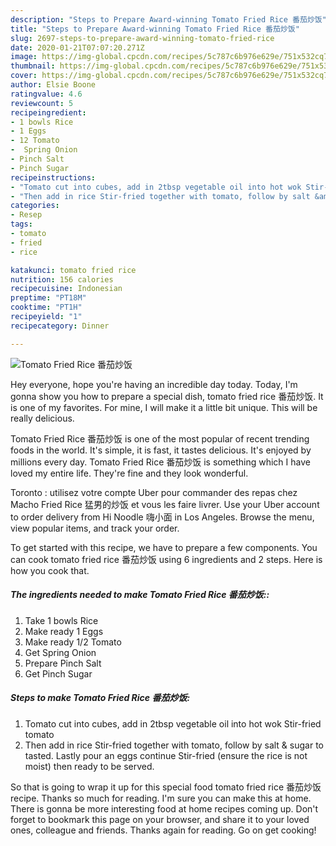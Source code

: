 ```yaml
---
description: "Steps to Prepare Award-winning Tomato Fried Rice 番茄炒饭"
title: "Steps to Prepare Award-winning Tomato Fried Rice 番茄炒饭"
slug: 2697-steps-to-prepare-award-winning-tomato-fried-rice
date: 2020-01-21T07:07:20.271Z
image: https://img-global.cpcdn.com/recipes/5c787c6b976e629e/751x532cq70/tomato-fried-rice-番茄炒饭-recipe-main-photo.jpg
thumbnail: https://img-global.cpcdn.com/recipes/5c787c6b976e629e/751x532cq70/tomato-fried-rice-番茄炒饭-recipe-main-photo.jpg
cover: https://img-global.cpcdn.com/recipes/5c787c6b976e629e/751x532cq70/tomato-fried-rice-番茄炒饭-recipe-main-photo.jpg
author: Elsie Boone
ratingvalue: 4.6
reviewcount: 5
recipeingredient:
- 1 bowls Rice
- 1 Eggs
- 12 Tomato
-  Spring Onion
- Pinch Salt
- Pinch Sugar
recipeinstructions:
- "Tomato cut into cubes, add in 2tbsp vegetable oil into hot wok Stir-fried tomato"
- "Then add in rice Stir-fried together with tomato, follow by salt &amp; sugar to tasted. Lastly pour an eggs continue Stir-fried (ensure the rice is not moist) then ready to be served."
categories:
- Resep
tags:
- tomato
- fried
- rice

katakunci: tomato fried rice
nutrition: 156 calories
recipecuisine: Indonesian
preptime: "PT18M"
cooktime: "PT1H"
recipeyield: "1"
recipecategory: Dinner

---
```



![Tomato Fried Rice 番茄炒饭](https://img-global.cpcdn.com/recipes/5c787c6b976e629e/751x532cq70/tomato-fried-rice-番茄炒饭-recipe-main-photo.jpg)

Hey everyone, hope you're having an incredible day today. Today, I'm gonna show you how to prepare a special dish, tomato fried rice 番茄炒饭. It is one of my favorites. For mine, I will make it a little bit unique. This will be really delicious.

Tomato Fried Rice 番茄炒饭 is one of the most popular of recent trending foods in the world. It's simple, it is fast, it tastes delicious. It's enjoyed by millions every day. Tomato Fried Rice 番茄炒饭 is something which I have loved my entire life. They're fine and they look wonderful.

Toronto : utilisez votre compte Uber pour commander des repas chez Macho Fried Rice 猛男的炒饭 et vous les faire livrer. Use your Uber account to order delivery from Hi Noodle 嗨小面 in Los Angeles. Browse the menu, view popular items, and track your order.


To get started with this recipe, we have to prepare a few components. You can cook tomato fried rice 番茄炒饭 using 6 ingredients and 2 steps. Here is how you cook that.

##### The ingredients needed to make Tomato Fried Rice 番茄炒饭::

1. Take 1 bowls Rice
1. Make ready 1 Eggs
1. Make ready 1/2 Tomato
1. Get  Spring Onion
1. Prepare Pinch Salt
1. Get Pinch Sugar




##### Steps to make Tomato Fried Rice 番茄炒饭:

1. Tomato cut into cubes, add in 2tbsp vegetable oil into hot wok Stir-fried tomato
1. Then add in rice Stir-fried together with tomato, follow by salt &amp; sugar to tasted. Lastly pour an eggs continue Stir-fried (ensure the rice is not moist) then ready to be served.




So that is going to wrap it up for this special food tomato fried rice 番茄炒饭 recipe. Thanks so much for reading. I'm sure you can make this at home. There is gonna be more interesting food at home recipes coming up. Don't forget to bookmark this page on your browser, and share it to your loved ones, colleague and friends. Thanks again for reading. Go on get cooking!
